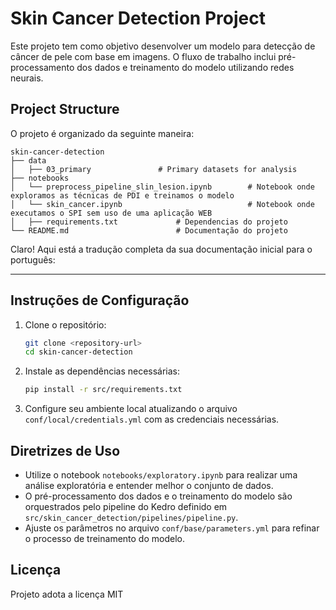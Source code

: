 # Skin Cancer Detection Project

Este projeto tem como objetivo desenvolver um modelo para detecção de câncer de pele com base em imagens. O fluxo de trabalho inclui pré-processamento dos dados e treinamento do modelo utilizando redes neurais.


## Project Structure

O projeto é organizado da seguinte maneira:

```
skin-cancer-detection
├── data
│   ├── 03_primary               # Primary datasets for analysis
├── notebooks
│   └── preprocess_pipeline_slin_lesion.ipynb        # Notebook onde exploramos as técnicas de PDI e treinamos o modelo
│   └── skin_cancer.ipynb                            # Notebook onde executamos o SPI sem uso de uma aplicação WEB
│   ├── requirements.txt             # Dependencias do projeto
└── README.md                        # Documentação do projeto
```

Claro! Aqui está a tradução completa da sua documentação inicial para o português:

---

## Instruções de Configuração

1. Clone o repositório:
   ```bash
   git clone <repository-url>
   cd skin-cancer-detection
   ```

2. Instale as dependências necessárias:
   ```bash
   pip install -r src/requirements.txt
   ```

3. Configure seu ambiente local atualizando o arquivo `conf/local/credentials.yml` com as credenciais necessárias.

## Diretrizes de Uso

- Utilize o notebook `notebooks/exploratory.ipynb` para realizar uma análise exploratória e entender melhor o conjunto de dados.
- O pré-processamento dos dados e o treinamento do modelo são orquestrados pelo pipeline do Kedro definido em `src/skin_cancer_detection/pipelines/pipeline.py`.
- Ajuste os parâmetros no arquivo `conf/base/parameters.yml` para refinar o processo de treinamento do modelo.

## Licença
Projeto adota a licença MIT
